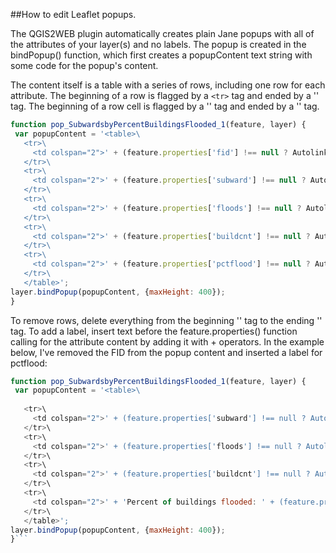 ##How to edit Leaflet popups.

The QGIS2WEB plugin automatically creates plain Jane popups with all of the attributes of your layer(s) and no labels. The popup is created in the bindPopup() function, which first creates a popupContent text string with some code for the popup's content.

The content itself is a table with a series of rows, including one row for each attribute. The beginning of a row is flagged by a `<tr>` tag and ended by a '</tr>' tag. The beginning of a row cell is flagged by a '<td>' tag and ended by a '</td>' tag.

```js
function pop_SubwardsbyPercentBuildingsFlooded_1(feature, layer) {
 var popupContent = '<table>\
   <tr>\
     <td colspan="2">' + (feature.properties['fid'] !== null ? Autolinker.link(String(feature.properties['fid'])) : '') + '</td>\
   </tr>\
   <tr>\
     <td colspan="2">' + (feature.properties['subward'] !== null ? Autolinker.link(String(feature.properties['subward'])) : '') + '</td>\
   </tr>\
   <tr>\
     <td colspan="2">' + (feature.properties['floods'] !== null ? Autolinker.link(String(feature.properties['floods'])) : '') + '</td>\
   </tr>\
   <tr>\
     <td colspan="2">' + (feature.properties['buildcnt'] !== null ? Autolinker.link(String(feature.properties['buildcnt'])) : '') + '</td>\
   </tr>\
   <tr>\
     <td colspan="2">' + (feature.properties['pctflood'] !== null ? Autolinker.link(String(feature.properties['pctflood'])) : '') + '</td>\
   </tr>\
   </table>';
layer.bindPopup(popupContent, {maxHeight: 400});
}
```

To remove rows, delete everything from the beginning '<tr>' tag to the ending '</tr>' tag.
To add a label, insert text before the feature.properties() function calling for the attribute content by adding it with + operators.
In the example below, I've removed the FID from the popup content and inserted a label for pctflood:

```js
function pop_SubwardsbyPercentBuildingsFlooded_1(feature, layer) {
 var popupContent = '<table>\
  
   <tr>\
     <td colspan="2">' + (feature.properties['subward'] !== null ? Autolinker.link(String(feature.properties['subward'])) : '') + '</td>\
   </tr>\
   <tr>\
     <td colspan="2">' + (feature.properties['floods'] !== null ? Autolinker.link(String(feature.properties['floods'])) : '') + '</td>\
   </tr>\
   <tr>\
     <td colspan="2">' + (feature.properties['buildcnt'] !== null ? Autolinker.link(String(feature.properties['buildcnt'])) : '') + '</td>\
   </tr>\
   <tr>\
     <td colspan="2">' + 'Percent of buildings flooded: ' + (feature.properties['pctflood'] !== null ? Autolinker.link(String(feature.properties['pctflood'])) : '') + '</td>\
   </tr>\
   </table>';
layer.bindPopup(popupContent, {maxHeight: 400});
}```
